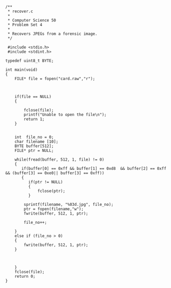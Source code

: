     /**
     * recover.c
     *
     * Computer Science 50
     * Problem Set 4
     *
     * Recovers JPEGs from a forensic image.
     */

     #include <stdio.h>
     #include <stdint.h>

    typedef uint8_t BYTE;

    int main(void)
    {
        FILE* file = fopen("card.raw","r"); 



        if(file == NULL)
        {

            fclose(file);
            printf("Unable to open the file\n");
            return 1;
        }


        int  file_no = 0;
        char filename [10];
        BYTE buffer[512];
        FILE* ptr = NULL;

        while(fread(buffer, 512, 1, file) != 0)
        {
           if(buffer[0] == 0xff && buffer[1] == 0xd8  && buffer[2] == 0xff && (buffer[3] == 0xe0|| buffer[3] == 0xff))
           {
              if(ptr != NULL)
              {
                  fclose(ptr);
              }

            sprintf(filename, "%03d.jpg", file_no);
            ptr = fopen(filename,"w");
            fwrite(buffer, 512, 1, ptr);

            file_no++;

        }
        else if (file_no > 0)
        {
            fwrite(buffer, 512, 1, ptr);
        }



        }
        fclose(file);
        return 0;
    }
